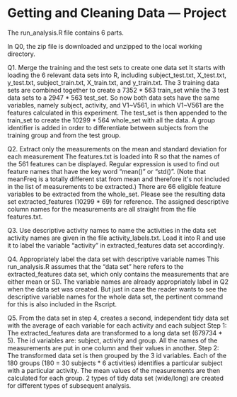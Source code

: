 # Getting and Cleaning Data — Project


The run_analysis.R file contains 6 parts.

In Q0, the zip file is downloaded and unzipped to the local working directory. 

Q1. Merge the training and the test sets to create one data set
It starts with loading the 6 relevant data sets into R, including subject_test.txt, X_test.txt, y_test.txt, subject_train.txt, X_train.txt, and y_train.txt.
The 3 training data sets are combined together to create a 7352 * 563 train_set while the 3 test data sets to a 2947 * 563 test_set. So now both data sets have the same variables, namely subject, activity, and V1~V561, in which V1~V561 are the features calculated in this experiment.
The test_set is then appended to the train_set to create the 10299 * 564 whole_set with all the data. A group identifier is added in order to differentiate between subjects from the training group and from the test group.

Q2. Extract only the measurements on the mean and standard deviation for each measurement
The features.txt is loaded into R so that the names of the 561 features can be displayed. Regular expression is used to find out feature names that have the key word “mean()” or “std()”. (Note that meanFreq is a totally different stat from mean and therefore it's not included in the list of measurements to be extracted.)
There are 66 eligible feature variables to be extracted from the whole_set. Please see the resulting data set extracted_features (10299 * 69) for reference. The assigned descriptive column names for the measurements are all straight from the file features.txt. 

Q3. Use descriptive activity names to name the activities in the data set
activity names are given in the file activity_labels.txt. Load it into R and use it to label the variable “activity” in extracted_features data set accordingly.

Q4. Appropriately label the data set with descriptive variable names
This run_analysis.R assumes that the “data set” here refers to the extracted_features data set, which only contains the measurements that are either mean or SD. The variable names are already appropriately label in Q2 when the data set was created.
But just in case the reader wants to see the descriptive variable names for the whole data set, the pertinent command for this is also included in the Rscript.

Q5.  From the data set in step 4, creates a second, independent tidy data set with the average of each variable for each activity and each subject
Step 1: The extracted_features data are transformed to a long data set (679734 * 5). The id variables are: subject, activity and group. All the names of the measurements are put in one column and their values in another.
Step 2: The transformed data set is then grouped by the 3 id variables. Each of the 180 groups (180 = 30 subjects * 6 activities) identifies a particular subject with a particular activity. The mean values of the measurements are then calculated for each group. 2 types of tidy data set (wide/long) are created for different types of subsequent analysis.




